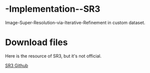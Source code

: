 # -Implementation--SR3
Image-Super-Resolution-via-Iterative-Refinement in custom dataset.

# Download files
Here is the resource of SR3, but it's not official.

[SR3 Github](https://github.com/Janspiry/Image-Super-Resolution-via-Iterative-Refinement)
